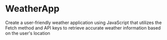 # WeatherApp
Create a user-friendly weather application using JavaScript that utilizes the Fetch method and API keys to retrieve accurate weather information based on the user's location

